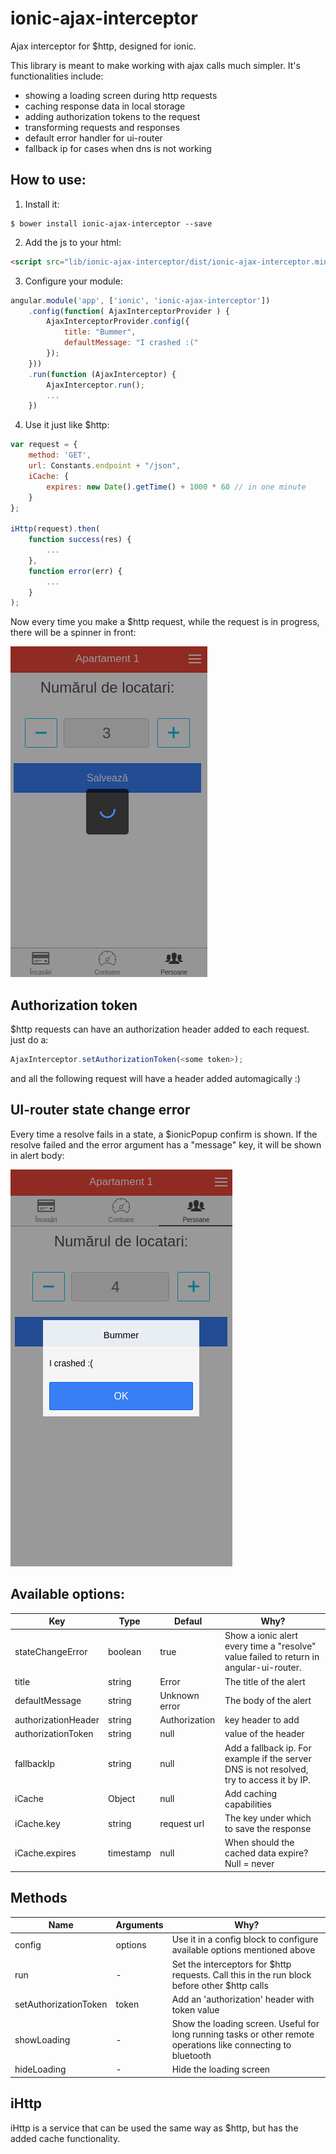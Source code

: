# ionic-ajax-interceptor
Ajax interceptor for $http, designed for ionic.

This library is meant to make working with ajax calls much simpler.
It's functionalities include:
 - showing a loading screen during http requests
 - caching response data in local storage
 - adding authorization tokens to the request
 - transforming requests and responses
 - default error handler for ui-router
 - fallback ip for cases when dns is not working

## How to use:

1) Install it:

```shell
$ bower install ionic-ajax-interceptor --save
```

2) Add the js to your html:

```html
<script src="lib/ionic-ajax-interceptor/dist/ionic-ajax-interceptor.min.js"></script>
```

3) Configure your module:

```JavaScript
angular.module('app', ['ionic', 'ionic-ajax-interceptor'])
    .config(function( AjaxInterceptorProvider ) {
        AjaxInterceptorProvider.config({
            title: "Bummer",
            defaultMessage: "I crashed :("
        });
    }))
    .run(function (AjaxInterceptor) {
        AjaxInterceptor.run();
        ...
    })
```

4) Use it just like $http:

```JavaScript
var request = {
    method: 'GET',
    url: Constants.endpoint + "/json",
    iCache: {
        expires: new Date().getTime() + 1000 * 60 // in one minute
    }
};

iHttp(request).then(
    function success(res) {
        ...
    },
    function error(err) {
        ...    
    }
);
```

Now every time you make a $http request, while the request is in progress, there will be a spinner in front:

![Example](/screenshots/loading.png?raw=true)

## Authorization token

$http requests can have an authorization header added to each request. just do a:

```JavaScript
AjaxInterceptor.setAuthorizationToken(<some token>);
```

and all the following request will have a header added automagically :)

## UI-router state change error

Every time a resolve fails in a state, a $ionicPopup confirm is shown. 
If the resolve failed and the error argument has a "message" key, it will be shown in alert body:

![Example](/screenshots/stateChangeError.png?raw=true)

## Available options:

| Key  | Type | Defaul | Why? |
| ---- | ---- | ------ | ---- |
| stateChangeError | boolean | true | Show a ionic alert every time a "resolve" value failed to return in angular-ui-router. | 
| title | string | Error | The title of the alert |
| defaultMessage | string | Unknown error | The body of the alert | 
| authorizationHeader | string | Authorization | key header to add | 
| authorizationToken | string | null | value of the header |
| fallbackIp | string | null | Add a fallback ip. For example if the server DNS is not resolved, try to access it by IP. |
| iCache | Object | null | Add caching capabilities |
| iCache.key | string | request url | The key under which to save the response |
| iCache.expires | timestamp | null | When should the cached data expire? Null = never |

## Methods

| Name | Arguments | Why? |
| ---- | --------- | ---- |
| config | options | Use it in a config block to configure available options mentioned above |
| run | - | Set the interceptors for $http requests. Call this in the run block before other $http calls |
| setAuthorizationToken | token | Add an 'authorization' header with token value |
| showLoading | - | Show the loading screen. Useful for long running tasks or other remote operations like connecting to bluetooth |
| hideLoading | - | Hide the loading screen |

## iHttp

iHttp is a service that can be used the same way as $http, but has the added cache functionality.

